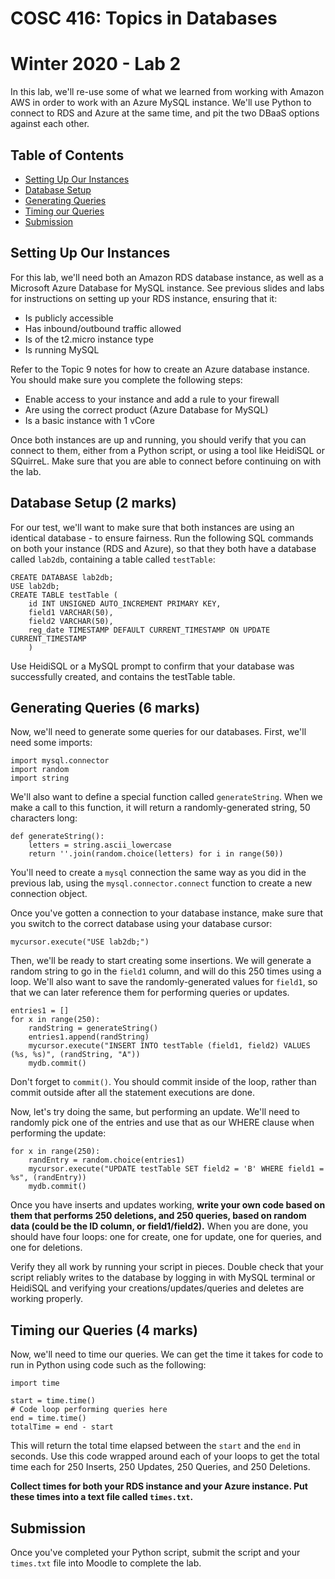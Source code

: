 # COSC 416: Topics in Databases
# Winter 2020 - Lab 2

In this lab, we'll re-use some of what we learned from working with Amazon AWS in order to work with an Azure MySQL instance. We'll use Python to connect to RDS and Azure at the same time, and pit the two DBaaS options against each other.

## Table of Contents
- [Setting Up Our Instances](#instances)
- [Database Setup](#setup)
- [Generating Queries](#generate)
- [Timing our Queries](#timing)
- [Submission](#submission)

<a name="instances"></a>
## Setting Up Our Instances

For this lab, we'll need both an Amazon RDS database instance, as well as a Microsoft Azure Database for MySQL instance. See previous slides and labs for instructions on setting up your RDS instance, ensuring that it:

* Is publicly accessible
* Has inbound/outbound traffic allowed
* Is of the t2.micro instance type
* Is running MySQL

Refer to the Topic 9 notes for how to create an Azure database instance. You should make sure you complete the following steps:

* Enable access to your instance and add a rule to your firewall
* Are using the correct product (Azure Database for MySQL)
* Is a basic instance with 1 vCore

Once both instances are up and running, you should verify that you can connect to them, either from a Python script, or using a tool like HeidiSQL or SQuirreL. Make sure that you are able to connect before continuing on with the lab.

<a name="setup"></a>
## Database Setup (2 marks)

For our test, we'll want to make sure that both instances are using an identical database - to ensure fairness. Run the following SQL commands on both your instance (RDS and Azure), so that they both have a database called ```lab2db```, containing a table called ```testTable```:

```
CREATE DATABASE lab2db;
USE lab2db;
CREATE TABLE testTable (
	id INT UNSIGNED AUTO_INCREMENT PRIMARY KEY,
	field1 VARCHAR(50),
	field2 VARCHAR(50),
	reg_date TIMESTAMP DEFAULT CURRENT_TIMESTAMP ON UPDATE CURRENT_TIMESTAMP
	)
```

Use HeidiSQL or a MySQL prompt to confirm that your database was successfully created, and contains the testTable table.

<a name="generate"></a>
## Generating Queries (6 marks)

Now, we'll need to generate some queries for our databases. First, we'll need some imports:

```
import mysql.connector
import random
import string
```

We'll also want to define a special function called ```generateString```. When we make a call to this function, it will return a randomly-generated string, 50 characters long:

```
def generateString():
    letters = string.ascii_lowercase
    return ''.join(random.choice(letters) for i in range(50))
```

You'll need to create a ```mysql``` connection the same way as you did in the previous lab, using the ```mysql.connector.connect``` function to create a new connection object.

Once you've gotten a connection to your database instance, make sure that you switch to the correct database using your database cursor:

```
mycursor.execute("USE lab2db;")
```

Then, we'll be ready to start creating some insertions. We will generate a random string to go in the ```field1``` column, and will do this 250 times using a loop. We'll also want to save the randomly-generated values for ```field1```, so that we can later reference them for performing queries or updates.

```
entries1 = []	
for x in range(250):
    randString = generateString()
    entries1.append(randString)
    mycursor.execute("INSERT INTO testTable (field1, field2) VALUES (%s, %s)", (randString, "A"))
    mydb.commit()
```

Don't forget to ```commit()```. You should commit inside of the loop, rather than commit outside after all the statement executions are done.

Now, let's try doing the same, but performing an update. We'll need to randomly pick one of the entries and use that as our WHERE clause when performing the update:

```
for x in range(250):
    randEntry = random.choice(entries1)
    mycursor.execute("UPDATE testTable SET field2 = 'B' WHERE field1 = %s", (randEntry))
    mydb.commit()
```

Once you have inserts and updates working, **write your own code based on them that performs 250 deletions, and 250 queries, based on random data (could be the ID column, or field1/field2).** When you are done, you should have four loops: one for create, one for update, one for queries, and one for deletions.

Verify they all work by running your script in pieces. Double check that your script reliably writes to the database by logging in with MySQL terminal or HeidiSQL and verifying your creations/updates/queries and deletes are working properly.

<a name="timing"></a>
## Timing our Queries (4 marks)

Now, we'll need to time our queries. We can get the time it takes for code to run in Python using code such as the following:

```
import time

start = time.time()
# Code loop performing queries here
end = time.time()
totalTime = end - start
```

This will return the total time elapsed between the ```start``` and the ```end``` in seconds. Use this code wrapped around each of your loops to get the total time each for 250 Inserts, 250 Updates, 250 Queries, and 250 Deletions.

**Collect times for both your RDS instance and your Azure instance. Put these times into a text file called ```times.txt```.**

<a name="submission"></a>
## Submission

Once you've completed your Python script, submit the script and your ```times.txt``` file into Moodle to complete the lab.